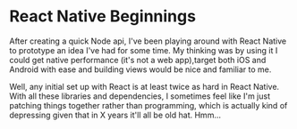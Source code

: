 # React Native Beginnings

After creating a quick Node api, I've been playing around with React Native to prototype an idea I've had for some time. My thinking was by using it I could get native performance (it's not a web app),target both iOS and Android with ease and building views would be nice and familiar to me.

Well, any initial set up with React is at least twice as hard in React Native. With all these libraries and dependencies, I sometimes feel like I'm just patching things together rather than programming, which is actually kind of depressing given that in X years it'll all be old hat. Hmm...
